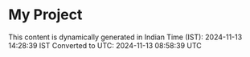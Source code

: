 # My Project

This content is dynamically generated in Indian Time (IST): 2024-11-13 14:28:39 IST
Converted to UTC: 2024-11-13 08:58:39 UTC
